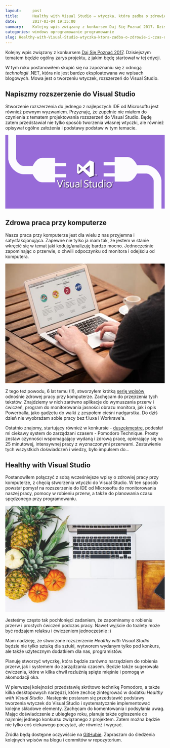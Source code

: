 ```yaml
---
layout:     post
title:      Healthy with Visual Studio — wtyczka, która zadba o zdrowie i czas dewelopera
date:       2017-03-04 19:35:00
summary:    Kolejny wpis związany z konkursem Daj Się Poznać 2017. Dzisiejszym tematem będzie ogólny zarys projektu, z jakim będę startował w tej edycji.W tym roku postanowiłem skupić się na zapoznaniu się z odnogą technologii .NET, która nie jest bardzo eksploatowana we wpisach blogowych. Mowa jest o tworzeniu wtyczek, rozszerzeń do Visual Studio. Napiszmy rozszerzenie do Visual StudioStworzenie rozszerzenia...
categories: windows oprogramowanie programowanie
slug: Healthy-with-Visual-Studio-wtyczka-ktora-zadba-o-zdrowie-i-czas-dewelopera,79587.html
---
```




Kolejny wpis związany z konkursem [Daj Się Poznać 2017](http://blog.djfoxer.pl/Daj-Sie-Poznac-2017-kolejna-edycja-konkursu-rozpoczeta,79513.html). Dzisiejszym tematem będzie ogólny zarys projektu, z jakim będę startował w tej edycji.

W tym roku postanowiłem skupić się na zapoznaniu się z odnogą  *technologii*  .NET, która nie jest bardzo eksploatowana we wpisach blogowych. Mowa jest o tworzeniu wtyczek, rozszerzeń do Visual Studio. 




## Napiszmy rozszerzenie do Visual Studio


Stworzenie rozszerzenia do jednego z najlepszych IDE od Microsoftu jest również pewnym wyzwaniem. Przyznaję, że zupełnie nie miałem do czynienia z tematem projektowania rozszerzeń do Visual Studio. Będę zatem przedstawiał nie tylko sposób tworzenia własnej wtyczki, ale również opisywał ogólne założenia i podstawy podstaw w tym temacie.


![desk](https://raw.githubusercontent.com/djfoxer/djfoxer.github.io/master/_img/2017-3-4-_22_/g_-_608x405_-_-_79587x20170304160819_0.png)



## Zdrowa praca przy komputerze

Nasza praca przy komputerze jest dla wielu z nas przyjemna i satysfakcjonująca. Zapewne nie tylko ja mam tak, że jestem w stanie wkręcić się w temat jaki koduję/analizuję bardzo mocno. Jednocześnie zapominając o przerwie, o chwili odpoczynku od monitora i odejściu od komputera. 


![desk](https://raw.githubusercontent.com/djfoxer/djfoxer.github.io/master/_img/2017-3-4-_22_/g_-_608x405_-_-_79587x20170304161535_0.jpeg)


Z tego też powodu, 6 lat temu (!!), stworzyłem krótką [serię wpisów](http://dp.do/s309) odnośnie zdrowej pracy przy komputerze. Zachęcam do przejrzenia tych tekstów. Znajdziemy w nich zarówno aplikacje do wymuszania przerw i ćwiczeń, program do monitorowania jasności obrazu monitora, jak i opis Powerballa, jako gadżetu do walki z zespołem cieśni nadgarstka. Do dziś dzień nie wyobrażam sobie pracy bez f.luxa i Workrave'a. 

Ostatnio znajomy, startujący również w konkursie - [duszekmestre](https://duszekmestre.github.io/), podesłał mi ciekawy system do zarządzani czasem - Pomodoro Technique. Prosty zestaw czynności wspomagający wydaną i zdrową pracę, opierający się na 25 minutowej, intensywnej pracy z wyznaczonymi  przerwami. Zestawienie tych wszystkich doświadczeń i wiedzy, było impulsem do...


## Healthy with Visual Studio

Postanowiłem połączyć z sobą wcześniejsze wpisy o zdrowiej pracy przy komputerze, z chęcią stworzenia wtyczki do Visual Studio. W ten sposób powstał pomysł na rozszerzenie do IDE od Microsoftu do monitorowania naszej pracy, pomocy w robieniu przerw, a także do planowania czasu spędzonego przy programowaniu. 


![desk](https://raw.githubusercontent.com/djfoxer/djfoxer.github.io/master/_img/2017-3-4-_22_/g_-_608x405_-_-_79587x20170304161838_0.jpeg)


Jesteśmy często tak pochłonięci zadaniem, że zapominamy o robieniu przerw i prostych ćwiczeń podczas pracy. Nawet wyjście do toalety może być rodzajem relaksu i ćwiczeniem jednocześnie :)

Mam nadzieję, że stworzone rozszerzenie  *Healthy with Visual Studio*  będzie nie tylko sztuką dla sztuki, wytworem wydanym tylko pod konkurs, ale także użytecznym dodatkiem dla nas, programistów.

Planuję stworzyć wtyczkę, która będzie zarówno narzędziem do robienia przerw, jak i systemem do zarządzania czasem. Będzie także sugerowała ćwiczenia, które w kilka chwil rozluźnią spięte mięśnie i pomogą w akomodacji oka. 

W pierwszej kolejności przedstawię skrótowo technikę Pomodoro, a także kilka desktopowych narzędzi, które zechcę zintegrować w dodatku  *Healthy with Visual Studio* . Następnie postaram się przedstawić podstawy tworzenia wtyczek do Visual Studio i systematycznie implementować kolejne składowe elementy. Zachęcam do komentowania i podsyłania uwag. Mając doświadczenie z ubiegłego roku, planuje także ogłoszenie co najmniej jednego konkursu związanego z projektem. Zatem można będzie nie tylko coś ciekawego poczytać, ale również i wygrać.

Źródła będą dostępne oczywiście na [GitHubie](https://github.com/djfoxer/healthyWithVS). Zapraszam do śledzenia kolejnych wpisów na blogu i commitów w repozytorium.



